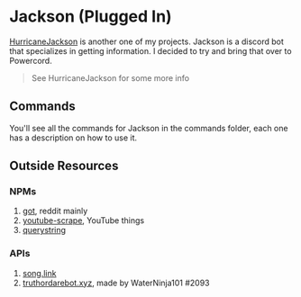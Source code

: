 # Jackson (Plugged In)
[HurricaneJackson](https://github.com/Crenshaw1312/Jackson) is another one of my projects. Jackson is a discord bot that specializes in getting information. I decided to try and bring that over to Powercord.
> See HurricaneJackson for some more info

## Commands
You'll see all the commands for Jackson in the commands folder, each one has a description on how to use it.

## Outside Resources
### NPMs
1. [got](https://www.npmjs.com/package/got), reddit mainly
2. [youtube-scrape](https://www.npmjs.com/package/scrape-youtube), YouTube things
3. [querystring]()
### APIs
1. [song.link](https://song.link)
2. [truthordarebot.xyz](https://truthordarebot.xyz/), made by WaterNinja101
#2093